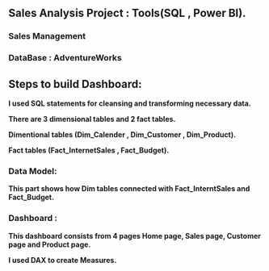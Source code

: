 
## Sales Analysis Project : Tools(SQL , Power BI).

### Sales Management 


### DataBase : AdventureWorks

## Steps to build Dashboard:

**I used SQL statements for cleansing and transforming necessary data.**

**There are 3 dimensional tables and 2 fact tables.**

**Dimentional tables (Dim_Calender , Dim_Customer , Dim_Product).**

**Fact tables (Fact_InternetSales , Fact_Budget).**


### Data Model:

**This part shows how Dim tables connected with Fact_InterntSales and Fact_Budget.**


### Dashboard :

**This dashboard consists from 4 pages  Home page, Sales page, Customer page and Product page.**

**I used DAX to create Measures.**


